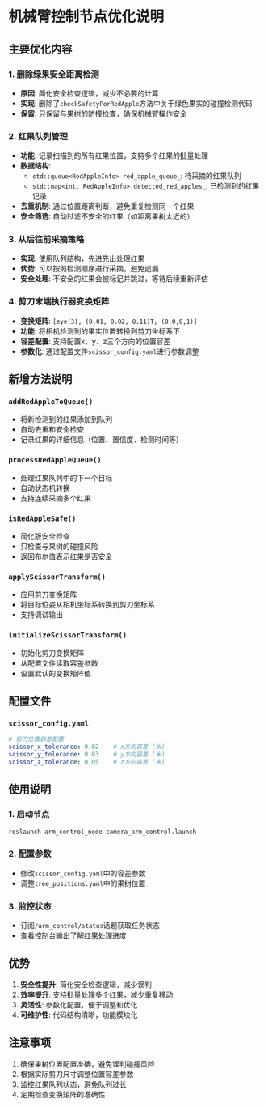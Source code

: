 # 机械臂控制节点优化说明

## 主要优化内容

### 1. 删除绿果安全距离检测
- **原因**: 简化安全检查逻辑，减少不必要的计算
- **实现**: 删除了`checkSafetyForRedApple`方法中关于绿色果实的碰撞检测代码
- **保留**: 只保留与果树的防撞检查，确保机械臂操作安全

### 2. 红果队列管理
- **功能**: 记录扫描到的所有红果位置，支持多个红果的批量处理
- **数据结构**: 
  - `std::queue<RedAppleInfo> red_apple_queue_`: 待采摘的红果队列
  - `std::map<int, RedAppleInfo> detected_red_apples_`: 已检测到的红果记录
- **去重机制**: 通过位置距离判断，避免重复检测同一个红果
- **安全筛选**: 自动过滤不安全的红果（如距离果树太近的）

### 3. 从后往前采摘策略
- **实现**: 使用队列结构，先进先出处理红果
- **优势**: 可以按照检测顺序进行采摘，避免遗漏
- **安全处理**: 不安全的红果会被标记并跳过，等待后续重新评估

### 4. 剪刀末端执行器变换矩阵
- **变换矩阵**: `[eye(3), (0.01, 0.02, 0.11)T; (0,0,0,1)]`
- **功能**: 将相机检测到的果实位置转换到剪刀坐标系下
- **容差配置**: 支持配置x、y、z三个方向的位置容差
- **参数化**: 通过配置文件`scissor_config.yaml`进行参数调整

## 新增方法说明

### `addRedAppleToQueue()`
- 将新检测到的红果添加到队列
- 自动去重和安全检查
- 记录红果的详细信息（位置、置信度、检测时间等）

### `processRedAppleQueue()`
- 处理红果队列中的下一个目标
- 自动状态机转换
- 支持连续采摘多个红果

### `isRedAppleSafe()`
- 简化版安全检查
- 只检查与果树的碰撞风险
- 返回布尔值表示红果是否安全

### `applyScissorTransform()`
- 应用剪刀变换矩阵
- 将目标位姿从相机坐标系转换到剪刀坐标系
- 支持调试输出

### `initializeScissorTransform()`
- 初始化剪刀变换矩阵
- 从配置文件读取容差参数
- 设置默认的变换矩阵值

## 配置文件

### `scissor_config.yaml`
```yaml
# 剪刀位置容差配置
scissor_x_tolerance: 0.02    # x方向容差 (米)
scissor_y_tolerance: 0.03    # y方向容差 (米)  
scissor_z_tolerance: 0.05    # z方向容差 (米)
```

## 使用说明

### 1. 启动节点
```bash
roslaunch arm_control_node camera_arm_control.launch
```

### 2. 配置参数
- 修改`scissor_config.yaml`中的容差参数
- 调整`tree_positions.yaml`中的果树位置

### 3. 监控状态
- 订阅`/arm_control/status`话题获取任务状态
- 查看控制台输出了解红果处理进度

## 优势

1. **安全性提升**: 简化安全检查逻辑，减少误判
2. **效率提升**: 支持批量处理多个红果，减少重复移动
3. **灵活性**: 参数化配置，便于调整和优化
4. **可维护性**: 代码结构清晰，功能模块化

## 注意事项

1. 确保果树位置配置准确，避免误判碰撞风险
2. 根据实际剪刀尺寸调整位置容差参数
3. 监控红果队列状态，避免队列过长
4. 定期检查变换矩阵的准确性
